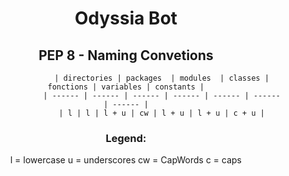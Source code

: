 <div align="center">

# Odyssia Bot

## PEP 8 - Naming Convetions

                    | directories | packages  | modules  | classes | fonctions | variables | constants |
                    | ------ | ------ | ------ | ------ | ------ | ------ | ------ |
                    | l | l | l + u | cw | l + u | l + u | c + u |

### Legend:       
l = lowercase
u = underscores
cw = CapWords
c = caps

</div>

                                            